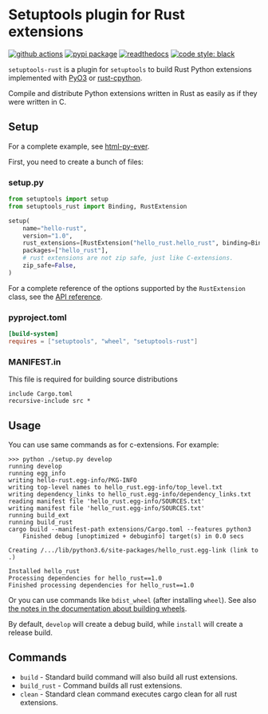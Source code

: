 # Setuptools plugin for Rust extensions

[![github actions](https://github.com/PyO3/setuptools-rust/actions/workflows/ci.yml/badge.svg)](https://github.com/PyO3/setuptools-rust/actions/workflows/ci.yml)
[![pypi package](https://badge.fury.io/py/setuptools-rust.svg)](https://pypi.org/project/setuptools-rust/)
[![readthedocs](https://readthedocs.org/projects/pip/badge/)](https://setuptools-rust.readthedocs.io/en/latest/)
[![code style: black](https://img.shields.io/badge/code%20style-black-000000.svg)](https://github.com/ambv/black)

`setuptools-rust` is a plugin for `setuptools` to build Rust Python extensions implemented with [PyO3](https://github.com/PyO3/pyo3) or [rust-cpython](https://github.com/dgrunwald/rust-cpython).

Compile and distribute Python extensions written in Rust as easily as if
they were written in C.

## Setup

For a complete example, see
[html-py-ever](https://github.com/PyO3/setuptools-rust/tree/main/examples/html-py-ever).

First, you need to create a bunch of files:

### setup.py

```python
from setuptools import setup
from setuptools_rust import Binding, RustExtension

setup(
    name="hello-rust",
    version="1.0",
    rust_extensions=[RustExtension("hello_rust.hello_rust", binding=Binding.PyO3)],
    packages=["hello_rust"],
    # rust extensions are not zip safe, just like C-extensions.
    zip_safe=False,
)
```

For a complete reference of the options supported by the `RustExtension` class, see the
[API reference](https://setuptools-rust.readthedocs.io/en/latest/reference.html).

### pyproject.toml

```toml
[build-system]
requires = ["setuptools", "wheel", "setuptools-rust"]
```

### MANIFEST.in

This file is required for building source distributions

```text
include Cargo.toml
recursive-include src *
```

## Usage

You can use same commands as for c-extensions. For example:

```
>>> python ./setup.py develop
running develop
running egg_info
writing hello-rust.egg-info/PKG-INFO
writing top-level names to hello_rust.egg-info/top_level.txt
writing dependency_links to hello_rust.egg-info/dependency_links.txt
reading manifest file 'hello_rust.egg-info/SOURCES.txt'
writing manifest file 'hello_rust.egg-info/SOURCES.txt'
running build_ext
running build_rust
cargo build --manifest-path extensions/Cargo.toml --features python3
    Finished debug [unoptimized + debuginfo] target(s) in 0.0 secs

Creating /.../lib/python3.6/site-packages/hello_rust.egg-link (link to .)

Installed hello_rust
Processing dependencies for hello_rust==1.0
Finished processing dependencies for hello_rust==1.0
```

Or you can use commands like `bdist_wheel` (after installing `wheel`). See also [the notes in the documentation about building wheels](https://setuptools-rust.readthedocs.io/en/latest/building_wheels.html).

By default, `develop` will create a debug build, while `install` will create a release build.

## Commands

  - `build` - Standard build command will also build all rust extensions.
  - `build_rust` - Command builds all rust extensions.
  - `clean` - Standard clean command executes cargo clean for all rust
    extensions.
